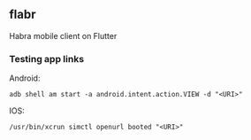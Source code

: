 ## flabr

Habra mobile client on Flutter


### Testing app links


Android: 

```
adb shell am start -a android.intent.action.VIEW -d "<URI>"
```

IOS:

```
/usr/bin/xcrun simctl openurl booted "<URI>"
```
